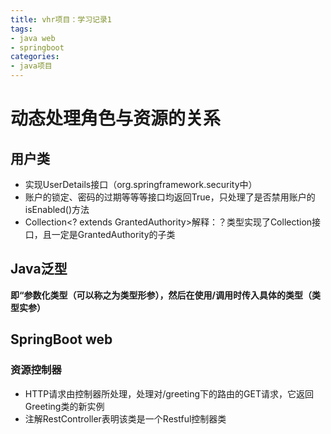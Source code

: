 ```yaml
---
title: vhr项目：学习记录1
tags: 
- java web
- springboot
categories:
- java项目
---
```

# 动态处理角色与资源的关系

## 用户类

- 实现UserDetails接口（org.springframework.security中）
- 账户的锁定、密码的过期等等等接口均返回True，只处理了是否禁用账户的isEnabled()方法
- Collection<? extends GrantedAuthority>解释：？类型实现了Collection接口，且一定是GrantedAuthority的子类

## Java泛型

**即“参数化类型（可以称之为类型形参），然后在使用/调用时传入具体的类型（类型实参）**

## SpringBoot web

### 资源控制器

- HTTP请求由控制器所处理，处理对/greeting下的路由的GET请求，它返回Greeting类的新实例
- 注解RestController表明该类是一个Restful控制器类


